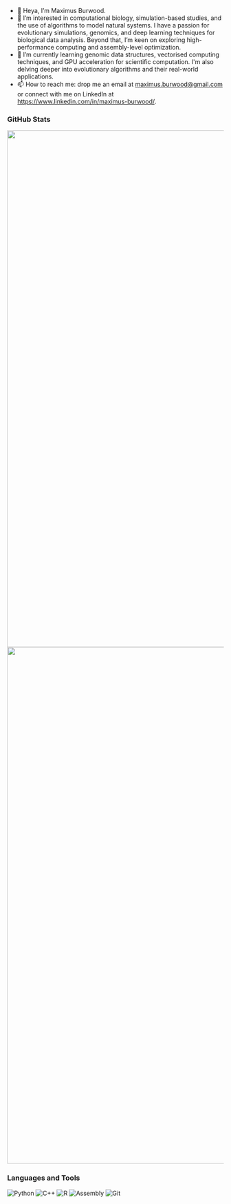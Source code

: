 - 👋 Heya, I’m Maximus Burwood.
- 👀 I’m interested in computational biology, simulation-based studies, and the use of algorithms to model natural systems. I have a passion for evolutionary simulations, genomics, and deep learning techniques for biological data analysis. Beyond that, I’m keen on exploring high-performance computing and assembly-level optimization.
- 🌱 I’m currently learning genomic data structures, vectorised computing techniques, and GPU acceleration for scientific computation. I'm also delving deeper into evolutionary algorithms and their real-world applications.
- 📫 How to reach me: drop me an email at maximus.burwood@gmail.com or connect with me on LinkedIn at https://www.linkedin.com/in/maximus-burwood/.

### GitHub Stats
<div align="center">
  <a href="https://git.io/streak-stats">
    <img src="https://streak-stats.demolab.com?user=MaximusBurwood&theme=highcontrast" alt="GitHub Streak" width="1200">
  </a>
  <br>
  <a href="https://github.com/ashutosh00710/github-readme-activity-graph">
    <img src="https://github-readme-activity-graph.vercel.app/graph?username=MaximusBurwood&theme=high-contrast&hide_title=true" alt="GitHub Activity Graph" width="1200">
  </a>
</div>

### Languages and Tools
![Python](https://img.shields.io/badge/Python-3776AB?style=for-the-badge&logo=python&logoColor=white)
![C++](https://img.shields.io/badge/C%2B%2B-00599C?style=for-the-badge&logo=cplusplus&logoColor=white)
![R](https://img.shields.io/badge/R-276DC3?style=for-the-badge&logo=r&logoColor=white)
![Assembly](https://img.shields.io/badge/x86%20Assembly-525252?style=for-the-badge&logo=gnu&logoColor=white)
![Git](https://img.shields.io/badge/Git-F05032?style=for-the-badge&logo=git&logoColor=white)

